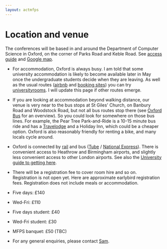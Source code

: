 ```yaml
---
layout: actmfps
---
```


# Location and venue

The conferences will be based in and around the Department of Computer Science in Oxford, on the corner of Parks Road and Keble Road. See [access guide](https://www.accessguide.ox.ac.uk/8-11-keble-road-and-wolfson-building) and [Google map](https://maps.app.goo.gl/WSeQuTsg3w4ZL8VQ8).

* For accommodation, Oxford is always busy. I am told that some university accommodation is likely to become available later in May once the undergraduate students decide when they are leaving. As well as the usual routes ([airbnb](https://www.airbnb.co.uk/oxford-united-kingdom/stays/apartments) and [booking sites](https://www.tripadvisor.co.uk/Hotels-g186361-Oxford_Oxfordshire_England-Hotels.html)) you can try [universityrooms](https://www.universityrooms.com/en-GB/city/oxford/home/). I will update this page if other routes emerge. 

* If you are looking at accommodation beyond walking distance, our venue is very near to the bus stops at St Giles' Church, on Banbury Road and Woodstock Road, but not all bus routes stop there (see [Oxford Bus](https://images-oxfordbus.passenger-website.com/2023-08/SmartZone%20Network%20Map%20-%2027th%20August%202023.pdf) for an overview). So you could look for somewhere on those bus lines. For example, the Pear Tree Park-and-Ride is a 10-15 minute bus ride and has a [Travelodge](https://www.tripadvisor.co.uk/Hotel_Review-g186361-d1027077-Reviews-Travelodge_Oxford_Peartree_Hotel-Oxford_Oxfordshire_England.html) and a Holiday Inn, which could be a cheaper option. Oxford is also reasonably friendly for renting a bike, and many locals cycle around. 

* Oxford is connected by [rail](https://www.nationalrail.co.uk) and bus ([Tube](https://www.oxfordtube.com) / [National Express](https://www.nationalexpress.com/en/help/coach-stations/oxford)). There is convenient access to Heathrow and Birmingham airports, and slightly less convenient access to other London airports. See also the [University guide to getting here](https://www.ox.ac.uk/visitors/visiting-oxford/how-get-oxford). 

* There will be a registration fee to cover room hire and so on. Registration is not open yet. Here are approximate earlybird registration fees. Registration does not include meals or accommodation.

 * Five days: £140 
 * Wed-Fri:  £110 
 * Five days student: £40 
 * Wed-Fri student: £30 
 * MFPS banquet: £50 (TBC) 

* For any general enquiries, please contact [Sam](https://www.cs.ox.ac.uk/people/samuel.staton/main.html). 

